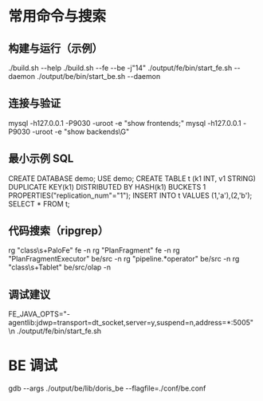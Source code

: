 # 常用命令与搜索

## 构建与运行（示例）
./build.sh --help
./build.sh --fe --be -j"14"
./output/fe/bin/start_fe.sh --daemon
./output/be/bin/start_be.sh --daemon

## 连接与验证
mysql -h127.0.0.1 -P9030 -uroot -e "show frontends;"
mysql -h127.0.0.1 -P9030 -uroot -e "show backends\G"

## 最小示例 SQL
CREATE DATABASE demo; USE demo;
CREATE TABLE t (k1 INT, v1 STRING) DUPLICATE KEY(k1)
DISTRIBUTED BY HASH(k1) BUCKETS 1
PROPERTIES("replication_num"="1");
INSERT INTO t VALUES (1,'a'),(2,'b');
SELECT * FROM t;

## 代码搜索（ripgrep）
rg "class\s+PaloFe" fe -n
rg "PlanFragment" fe -n
rg "PlanFragmentExecutor" be/src -n
rg "pipeline.*operator" be/src -n
rg "class\s+Tablet" be/src/olap -n

## 调试建议
FE_JAVA_OPTS="-agentlib:jdwp=transport=dt_socket,server=y,suspend=n,address=*:5005" \n  ./output/fe/bin/start_fe.sh
# BE 调试
gdb --args ./output/be/lib/doris_be --flagfile=./conf/be.conf
